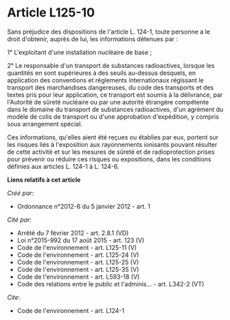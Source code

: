 # Article L125-10

Sans préjudice des dispositions de l'article L. 124-1, toute personne a le droit d'obtenir, auprès de lui, les informations
détenues par : 

1° L'exploitant d'une installation nucléaire de base ; 

2° Le responsable d'un transport de substances radioactives, lorsque les quantités en sont supérieures à des seuils au-dessus
desquels, en application des conventions et règlements internationaux régissant le transport des marchandises dangereuses, du
code des transports et des textes pris pour leur application, ce transport est soumis à la délivrance, par l'Autorité de
sûreté nucléaire ou par une autorité étrangère compétente dans le domaine du transport de substances radioactives, d'un
agrément du modèle de colis de transport ou d'une approbation d'expédition, y compris sous arrangement spécial. 

Ces informations, qu'elles aient été reçues ou établies par eux, portent sur les risques liés à l'exposition aux rayonnements
ionisants pouvant résulter de cette activité et sur les mesures de sûreté et de radioprotection prises pour prévenir ou
réduire ces risques ou expositions, dans les conditions définies aux articles L. 124-1 à L. 124-6.

**Liens relatifs à cet article**

_Créé par_:

  - Ordonnance n°2012-6 du 5 janvier 2012 - art. 1

_Cité par_:

  - Arrêté du 7 février 2012 - art. 2.8.1 (VD)
  - Loi n°2015-992 du 17 août 2015 - art. 123 (V)
  - Code de l'environnement - art. L125-11 (V)
  - Code de l'environnement - art. L125-24 (V)
  - Code de l'environnement - art. L125-25 (V)
  - Code de l'environnement - art. L125-35 (V)
  - Code de l'environnement - art. L593-18 (V)
  - Code des relations entre le public et l'adminis... - art. L342-2 (VT)

_Cite_:

  - Code de l'environnement - art. L124-1
